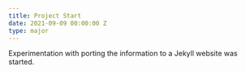 ```yaml
---
title: Project Start
date: 2021-09-09 00:00:00 Z
type: major
---
```


Experimentation with porting the information to a Jekyll website was started.
